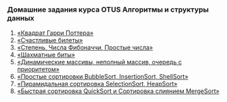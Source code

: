 ### Домашние задания курса OTUS Алгоритмы и структуры данных
1) [«Квадрат Гарри Поттера»](https://www.youtube.com/watch?v=KmV3aBHfo5w)
2) [«Счастливые билеты»](./hw02_lucky_tickets)
3) [«Степень, Числа Фибоначчи, Простые числа»](./hw03_prime_numbers)
4) [«Шахматные биты»](./hw04_chess_bits)
5) [«Динамические массивы, неполный массив, очередь с приоритетом»](./hw05_arrays)
6) [«Простые сортировки BubbleSort, InsertionSort, ShellSort»](./hw06_simple_sorts)
7) [«Пирамидальная сортировка SelectionSort, HeapSort»](./hw07_heap_sort)
8) [«Быстрая сортировка QuickSort и Сортировка слиянием MergeSort»](./hw08_quick_n_merge_sort)
